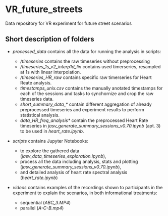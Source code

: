 # VR_future_streets

Data repository for VR experiment for future street scenarios

## Short description of folders
+ *processed_data* contains all the data for running the analysis in scripts:
    + */timeseries* contains the raw timeseries without preprocessing
    + */timeseries_1s_v2_interp1d_lin* contains used timerseries, resampled at 1s with linear interpolation.
    + */timeseries_HR_raw* contains specific raw timerseries for Heart Reate analysis.
    + *timestamps_unix.csv* contains the manually anotated timestamps for each of the sessions and tasks to synchornize and crop the raw timeseries data.
    + *short_summary_data_\** contain different aggregation of already preprocessed timeseries and experiment results to perform statistical analysis.
    + *data_HR_freq_analysis\** contain the preprocessed Heart Rate timeseries in *jasv_generate_summary_sessions_v0.70.ipynb* (apt. 3) to be used in *heart_rate.ipynb*.

+ *scripts* contains Jupyter Notebooks:
    + to explore the gathered data (*jasv_data_timeseries_exploration.ipynb*), 
    + process all the data including analysis, stats and plotting (*jasv_generate_summary_sessions_v0.70.ipynb*),
    + and detailed analysis of heart rate spectral analysis (*heart_rate.ipynb*)

+ *videos* contains examples of the recordings shown to participants in the experiment to explain the scenarios, in both informational treatments:
    + sequential (*ABC_3.MP4*)
    + parallel (*A-C-B.mp4*)